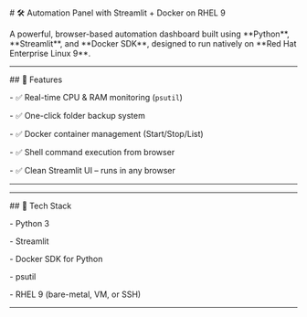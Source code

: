 \# 🛠️ Automation Panel with Streamlit + Docker on RHEL 9



A powerful, browser-based automation dashboard built using \*\*Python\*\*, \*\*Streamlit\*\*, and \*\*Docker SDK\*\*, designed to run natively on \*\*Red Hat Enterprise Linux 9\*\*.



---



\## 🚀 Features



\- ✅ Real-time CPU \& RAM monitoring (`psutil`)

\- ✅ One-click folder backup system

\- ✅ Docker container management (Start/Stop/List)

\- ✅ Shell command execution from browser

\- ✅ Clean Streamlit UI – runs in any browser



---





---



\## 🧰 Tech Stack



\- Python 3

\- Streamlit

\- Docker SDK for Python

\- psutil

\- RHEL 9 (bare-metal, VM, or SSH)



---







